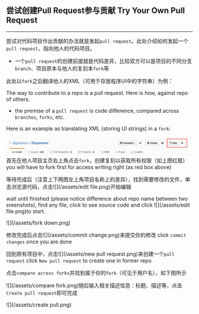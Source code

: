 ## 尝试创建Pull Request参与贡献    Try Your Own Pull Request

---

尝试对代码项目作出贡献的办法就是发起`pull request`。此处介绍如何发起一个`pull request`，指向他人的代码项目。

* 一个`pull request`的创建前提就是代码差异，比较双方可以是项目的不同分支`branch`、项目原本与他人的复刻本`fork`等

此处以`fork`之后翻译他人的XML（可用于存放程序UI中的字符串）为例：

The way to contribute to a repo is a pull request. Here is how, against repo of others.

* the premise of a `pull request` is code difference, compared across `branches`, `forks`, etc.

Here is an example as translating XML \(storing UI strings\) in a `fork`:

![](/assets/fork.png)首先在他人项目主页右上角点击`fork`，创建复刻以获取所有权限（如上图红框）   you will have to fork first for access writing right \(as red box above\)

等待完成后（注意上下两图左上角项目名称上的差异），找到需要修改的文件，单击浏览源代码，点击![](/assets/edit file.png)开始编辑

wait until finished \(please notice difference about repo name between two sreenshots\), find any file, click to see source code and click ![](/assets/edit file.png)to start.

![](/assets/fork down.png)

修改完成后点击![](/assets/commit change.png)来提交你的修改   click `commit changes` once you are done

回到原有项目中，点击![](/assets/new pull request.png)来创建一个`pull request`   click `New pull request` to create one in former repo

点击`compare across forks`并找到属于你的`fork`（可见于用户名），如下图所示

![](/assets/compare fork.png)随后输入相关描述信息：标题、描述等，点击`Create pull request`即可完成

![](/assets/create pull.png)

